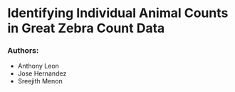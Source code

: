 # Identifying Individual Animal Counts in Great Zebra Count Data

### Authors:
* Anthony Leon
* Jose Hernandez
* Sreejith Menon

